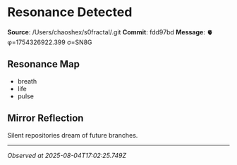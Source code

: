 # Resonance Detected

**Source**: /Users/chaoshex/s0fractal/.git
**Commit**: fdd97bd
**Message**: 🫀 φ=1754326922.399 σ=SN8G 

## Resonance Map
- breath
- life
- pulse

## Mirror Reflection
Silent repositories dream of future branches.

---
*Observed at 2025-08-04T17:02:25.749Z*
